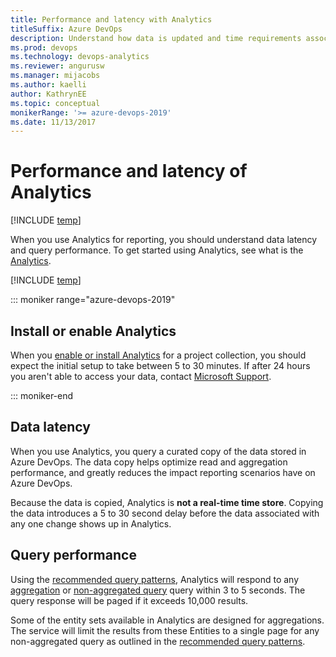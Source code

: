 ```yaml
---
title: Performance and latency with Analytics
titleSuffix: Azure DevOps   
description: Understand how data is updated and time requirements associated with querying Analytics 
ms.prod: devops
ms.technology: devops-analytics
ms.reviewer: angurusw
ms.manager: mijacobs
ms.author: kaelli
author: KathrynEE
ms.topic: conceptual
monikerRange: '>= azure-devops-2019'
ms.date: 11/13/2017
---
```



# Performance and latency of Analytics

[!INCLUDE [temp](../includes/version-azure-devops.md)]

 When you use Analytics for reporting, you should understand data latency and query performance. To get started using Analytics, see what is the [Analytics](./what-is-analytics.md).

[!INCLUDE [temp](../includes/analytics-preview.md)]

::: moniker range="azure-devops-2019"

## Install or enable Analytics 

When you [enable or install Analytics](../dashboards/analytics-extension.md) for a project collection, you should expect the initial setup to take between 5 to 30 minutes. If after 24 hours you aren't able to access your data, contact [Microsoft Support](/azure/devops/user-guide/provide-feedback?toc=/azure/devops/user-guide/toc.json&bc=/azure/devops/user-guide/breadcrumb/toc.json).

::: moniker-end

## Data latency

When you use Analytics, you query a curated copy of the data stored in Azure DevOps. The data copy helps optimize read and aggregation performance, and greatly reduces the impact reporting scenarios have on Azure DevOps.

Because the data is copied, Analytics is **not a real-time time store**.  Copying the data introduces a 5 to 30 second delay before the data associated with any one change shows up in Analytics. 

## Query performance

Using the [recommended query patterns](../extend-analytics/odata-query-guidelines.md), Analytics will respond to any [aggregation](../extend-analytics/aggregated-data-analytics.md) or [non-aggregated query](../extend-analytics/analytics-recipes.md) query within 3 to 5 seconds. The query response will be paged if it exceeds 10,000 results. 

Some of the entity sets available in Analytics are designed for aggregations.  The service will limit the results from these Entities to a single page for any non-aggregated query as outlined in the [recommended query patterns](../extend-analytics/odata-query-guidelines.md).



